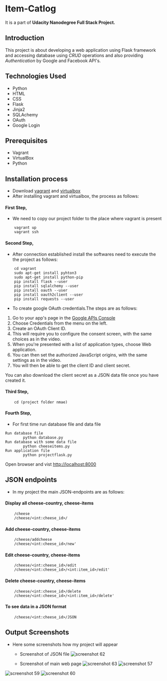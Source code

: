# Item-Catlog
It is a part of **Udacity Nanodegree Full Stack Project.**

## Introduction ##
This project is about developing a web application using Flask framework and accessing database using *CRUD* operations and also providing *Authentication* by Google and Facebook API's.

## Technologies Used ##
- Python
- HTML
- CSS
- Flask
- Jinja2
- SQLAchemy
- OAuth
- Google Login

##  Prerequisites ##
* Vagrant
* VirtualBox
* Python

## Installation process ##
*  Download [vagrant](https://www.vagrantup.com/downloads.html) and [virtualbox](https://www.virtualbox.org/wiki/Download_Old_Builds_5_1)
* After installing  vagrant and virtualbox, the process as follows:

#### First Step,
* We need to copy our project folder to the place where vagrant is present
```
	vagrant up
	vagrant ssh
```
#### Second Step,
* After connection established install the softwares need to execute the the project as follows:
```
  	cd vagrant
	sudo apt-get install pyhton3
	sudo apt-get install python-pip
	pip install flask --user
	pip install sqlalchemy --user
  	pip install oauth --user
  	pip install oauth2client --user
  	pip install requests --user
```
* To create google OAuth credentials.The steps are as follows:

1) Go to your app's page in the [Google APIs Console](https://console.developers.google.com/apis)
2) Choose Credentials from the menu on the left.
3) Create an OAuth Client ID.
4) This will require you to configure the consent screen, with the same choices as in the video.
5) When you're presented with a list of application types, choose Web application.
6) You can then set the authorized JavaScript origins, with the same settings as in the video.
7) You will then be able to get the client ID and client secret.

You can also download the client secret as a JSON data file once you have created it.
  
#### Third Step,
```
	cd (project folder nmae)
```

#### Fourth Step,
* For first time run database file and data file
```
Run database file 
		python database.py
Run database with some data file
		python cheeseitems.py
Run application file
		python projectflask.py
```
Open browser and vist  [http://localhost:8000](http://localhost:8000)

## JSON endpoints
* In my project the main JSON-endpoints are as follows:
#### Display all cheese-country, cheese-items
```
	/cheese
	/cheese/<int:cheese_id>/
```
####  Add cheese-country, cheese-items
```
	/cheese/addcheese
	/cheese/<int:cheese_id>/new'
```

####  Edit cheese-country, cheese-items
```
	/cheese/<int:cheese_id>/edit
	/cheese/<int:cheese_id>/<int:item_id>/edit'
```
####  Delete cheese-country, cheese-items
```
	/cheese/<int:cheese_id>/delete
	/cheese/<int:cheese_id>/<int:item_id>/delete'
```
#### To see data in a JSON format
```
	/cheese/<int:cheese_id>/JSON
```
## Output Screenshots
* Here some screenshots how my project will appear

	* Screenshot of JSON file
	![screenshot 62](https://user-images.githubusercontent.com/45555745/51784933-830c7500-2176-11e9-9599-8f72ed819199.png)
	
	* Screenshot of main web page
	![screenshot 63](https://user-images.githubusercontent.com/45555745/51785011-5c027300-2177-11e9-9069-9dcd720000c8.png)
	![screenshot 57](https://user-images.githubusercontent.com/45555745/51785017-8bb17b00-2177-11e9-90fb-94c0bb2214a0.png)


![screenshot 59](https://user-images.githubusercontent.com/45555745/51785047-f19e0280-2177-11e9-8bba-5d787484ede8.png)
![screenshot 60](https://user-images.githubusercontent.com/45555745/51785050-ffec1e80-2177-11e9-9bfb-03149fea4dd9.png)

	

	

